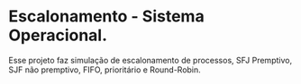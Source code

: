# Escalonamento - Sistema Operacional.
Esse projeto faz simulação de escalonamento de processos, SFJ Premptivo, SJF não premptivo, FIFO, prioritário e Round-Robin.
